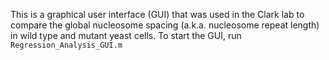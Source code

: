 This is a graphical user interface (GUI) that was used in the Clark lab to compare the global nucleosome spacing (a.k.a. nucleosome repeat length) in wild type and mutant yeast cells.
To start the GUI, run `Regression_Analysis_GUI.m`
